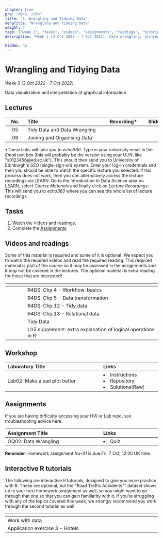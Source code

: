 ```yaml
---
chapter: true
pre: "<b>3. </b>"
title: "3. Wrangling and Tidying Data"
menuTitle: "Wrangling and Tidying Data"
weight: 3
tags: ["week 3", "tasks", "videos", "assignments", "readings", "tutorials"]
description: "Week 3 (3 Oct 2022 - 7 Oct 2022): Data wrangling, joining, and tidying."

hidden: no
---
```


# Wrangling and Tidying Data

_Week 3 (3 Oct 2022 - 7 Oct 2022)_

Data visualization and interpretation of graphical information.

## Lectures


| <div style="width:50px;text-align:center">No.</div> | <div style="width:250px;text-align:left">Title</div> | <div style="width:100px;text-align:center">Recording*</div> |  <div style="width:80px;text-align:center">Slides</div> | <div style="width:170px;text-align:center">Additional Links</div> |
|:---:|:---------------------|:-----------:|:--------:|:------|
| 05  | Tidy Data and Data Wrangling | <span><a id = "MHL05"><i class="fas fa-file-video fa-lg"/></a></span> |<span><a id = "lecture05"><i class="fas fa-desktop fa-lg"/></a></span> | <span><a id = "GHL05">Raw<i class="fab fa-fw fa-github"/></a></span> |
| 06  | Joining and Organising Data | <span><a id = "MHL06"><i class="fas fa-file-video fa-lg"/></a></span> |<span><a id = "lecture06"><i class="fas fa-desktop fa-lg"/></a></span> | <span><a id = "GHL06">Raw<i class="fab fa-fw fa-github"/></a></span> |


<p style="text-align: left">
*These links will take you to <em>echo360</em>. Type in your university email in the <em>Email</em> text box (this will probably be the version using your UUN, like "s0123456<!-- -->@ed.ac.uk"). This should then send you to University of Edinburgh's SSO (single-sign-on) system. Enter your log-in credentials and then you should be able to watch the specific lecture you selected. If this process does not work, then you can alternatively access the lecture recordings via LEARN. Go to the Introduction to Data Science area on LEARN, select <em>Course Materials</em> and finally click on <em>Lecture Recordings</em>. This will send you to <em>echo360</em> where you can see the whole list of lecture recordings.
</p>

## Tasks

<ol>
  <li>Watch the <a href="#videos and readings">Videos and readings</a>.</li>
  <li>Complete the <a href="#assignments">Assignments</a>.</li>
</ol>

## Videos and readings

<p style="text-align: left">Some of this material is required and some of it is optional. We expect you to watch the required videos and read the required reading. This required material is part of the course so it may be assessed in the assignments and it may not be covered in the lectures. The optional material is extra reading for those that are interested!</p>

| <div style="width:50px"></div>  | <div style="width:420px"></div>  |  <div style="width:200px"></div> |
|:---:|:---|:---:|
| <i class="fas fa-book"></i> | R4DS: <a id="R4DS4">Chp 4 - Workflow: basics</a> | **Required** |
| <i class="fas fa-book"></i> | R4DS: <a id="R4DS5">Chp 5 - Data transformation</a> | **Required** |
| <i class="fas fa-book"></i> | R4DS: <a id="R4DS12">Chp 12 - Tidy data</a> | Optional |
| <i class="fas fa-book"></i> | R4DS: <a id="R4DS13">Chp 13 - Relational data</a> | Optional |
| <i class="fab fa-readme"></i> | <a id="tidydata">Tidy Data</a> | Optional |
| <i class="fas fa-file-video"></i> | <a id="MHL05extra">L05 supplement</a>: extra explanation of logical operations in R | Optional |





## Workshop

| <div style="width:300px;text-align:left">Laboratory Title</div> | <div style="width:170px;text-align:left">Links</div> | <div style="width:180px;text-align:left">Date</div> |
|:---|:---|:---|
| Lab02: Make a sad plot better | <li><a id="LAB2I">Instructions</a></li> <li><a id="LAB2R">Repository</a></li><li><a id="LAB2K">Solutions</a>(<a id="LAB2Kraw">Raw</a>)</li> | Fri, 7 Oct  |

## Assignments

<p style="text-align: left">If you are having difficulty accessing your HW or Lab repo, see troubleshooting advice <a id="troubleshoot">here</a>.</p>

| <div style="width:300px;text-align:left">Assignment Title</div> | <div style="width:170px;text-align:left">Links</div> | <div style="width:180px;text-align:left">Due</div> |
|:---|:---|:---|
| OQ02: Data Wrangling | <li><a id="OQ2">Quiz</a></li> | Mon, 10 Oct, 12:00 UK |


<p style="text-align: left">
<b>Reminder</b>: Homework assignment <em>hw-01</em> is due Fri, 7 Oct, 12:00 UK time.
</p>


## Interactive R tutorials

<p style="text-align: left"> The following are interactive R tutorials, designed to give you more practice with R. These are optional, but the "Road Traffic Accidents"" dataset shows up in your next homework assignment as well, so you might want to go through that one so that you can gain familiarity with it. If you’re struggling with any of the topics covered this week, we strongly recommend you work through the second tutorial as well.</p>

|  <div style="width:480px"></div>  |  <div style="width:200px"></div>  |
|:---|:---|
| <a id="RT4">Work with data</a> | Extra practice |
| <a id="AE3">Application exercise 3 - Hotels</a> | Help: <a id="OpeningaProject">Opening a Project</a> |


